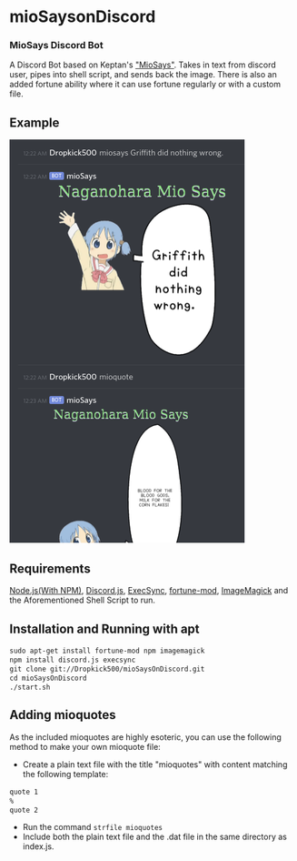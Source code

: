 # mioSaysonDiscord
### MioSays Discord Bot

A Discord Bot based on Keptan's ["MioSays"](https://github.com/keptan/MioSays).
Takes in text from discord user, pipes into shell script, and sends back the image.
There is also an added fortune ability where it can use fortune regularly or with a custom file.

## Example
![Example](https://github.com/Dropkick500/mioSaysOnDiscord/blob/master/example.png "")

## Requirements
[Node.js(With NPM)](https://nodejs.org/en/), [Discord.js](https://discord.js.org/), [ExecSync](https://www.npmjs.com/package/execSync/), [fortune-mod](https://github.com/shlomif/fortune-mod), [ImageMagick](https://imagemagick.org/) and the Aforementioned Shell Script to run.

## Installation and Running with apt
```
sudo apt-get install fortune-mod npm imagemagick
npm install discord.js execsync
git clone git://Dropkick500/mioSaysOnDiscord.git
cd mioSaysOnDiscord
./start.sh
```
## Adding mioquotes
As the included mioquotes are highly esoteric, you can use the following method to make your own mioquote file:
* Create a plain text file with the title "mioquotes" with content matching the following template:
```
quote 1
%
quote 2
```
* Run the command ```strfile mioquotes```
* Include both the plain text file and the .dat file in the same directory as index.js.
